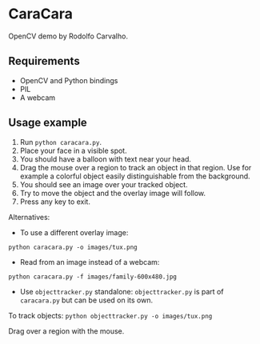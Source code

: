CaraCara
========

OpenCV demo by Rodolfo Carvalho.


Requirements
------------

* OpenCV and Python bindings
* PIL
* A webcam


Usage example
-------------

1. Run `python caracara.py`.
2. Place your face in a visible spot.
3. You should have a balloon with text near your head.
4. Drag the mouse over a region to track an object in that region.
    Use for example a colorful object easily distinguishable from
    the background.
5. You should see an image over your tracked object.
6. Try to move the object and the overlay image will follow.
7. Press any key to exit.

Alternatives:

  * To use a different overlay image:

  `python caracara.py -o images/tux.png`


  * Read from an image instead of a webcam:

  `python caracara.py -f images/family-600x480.jpg`

  * Use `objecttracker.py` standalone: `objecttracker.py` is part of `caracara.py` but can be used on its own.

  To track objects:
  `python objecttracker.py -o images/tux.png`
  
  Drag over a region with the mouse.
